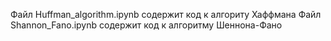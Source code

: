 Файл Huffman_algorithm.ipynb содержит код к алгориту Хаффмана
Файл Shannon_Fano.ipynb содержит код к алгоритму Шеннона-Фано
